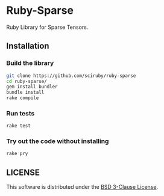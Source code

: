 # Ruby-Sparse

Ruby Library for Sparse Tensors.

## Installation

### Build the library

```sh
git clone https://github.com/sciruby/ruby-sparse
cd ruby-sparse/
gem install bundler
bundle install
rake compile
```

### Run tests

```sh
rake test
```

### Try out the code without installing

```sh
rake pry
```

## LICENSE

This software is distributed under the [BSD 3-Clause License](LICENSE).